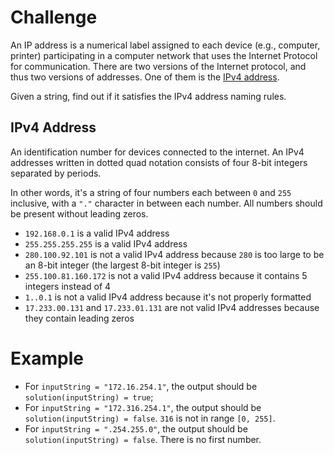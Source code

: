 # Challenge
An IP address is a numerical label assigned to each device (e.g., computer, printer) participating in a computer network that uses the Internet Protocol for communication. There are two versions of the Internet protocol, and thus two versions of addresses. One of them is the [IPv4 address]().

Given a string, find out if it satisfies the IPv4 address naming rules.

## IPv4 Address
An identification number for devices connected to the internet. An IPv4 addresses written in dotted quad notation consists of four 8-bit integers separated by periods.

In other words, it's a string of four numbers each between `0` and `255` inclusive, with a `"."` character in between each number. All numbers should be present without leading zeros.

- `192.168.0.1` is a valid IPv4 address
- `255.255.255.255` is a valid IPv4 address
- `280.100.92.101` is not a valid IPv4 address because `280` is too large to be an 8-bit integer (the largest 8-bit integer is `255`)
- `255.100.81.160.172` is not a valid IPv4 address because it contains 5 integers instead of 4
- `1..0.1` is not a valid IPv4 address because it's not properly formatted
- `17.233.00.131` and `17.233.01.131` are not valid IPv4 addresses because they contain leading zeros

# Example
- For `inputString = "172.16.254.1"`, the output should be `solution(inputString) = true`;
- For `inputString = "172.316.254.1"`, the output should be `solution(inputString) = false`.
	`316` is not in range `[0, 255]`.
- For `inputString = ".254.255.0"`, the output should be `solution(inputString) = false`.
	There is no first number.

[IPv4 Address]: #ipv4-address
